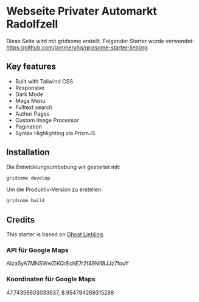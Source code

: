 # Webseite Privater Automarkt Radolfzell

Diese Seite wird mit gridsome erstellt. Folgender Starter wurde verwendet: https://github.com/jammeryhq/gridsome-starter-liebling.

## Key features

* Built with Tailwind CSS
* Responsive
* Dark Mode
* Mega Menu
* Fulltext search
* Author Pages
* Custom Image Processor
* Pagination
* Syntax Highlighting via PrismJS

## Installation

Die Entwicklungsumbebung wir gestartet mit:

```bash
gridsome develop
```

Um die Produktiv-Version zu erstellen:

```bash
gridsome build
```

## Credits

This starter is based on [Ghost Liebling](https://github.com/eddiesigner/liebling).

### API für Google Maps

AIzaSyA7MNSWwZiKQrEchE7r2f49M18JJz7fouY


### Koordinaten für Google Maps

47.74356603033637, 8.954794269315288
